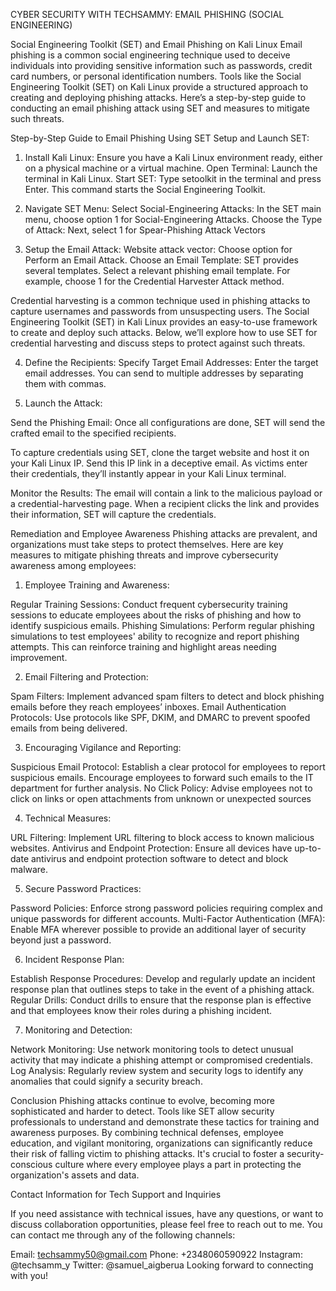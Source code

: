 CYBER SECURITY WITH TECHSAMMY: EMAIL PHISHING (SOCIAL ENGINEERING)

Social Engineering Toolkit (SET) and Email Phishing on Kali Linux
Email phishing is a common social engineering technique used to deceive individuals into providing sensitive information such as passwords, credit card numbers, or personal identification numbers. Tools like the Social Engineering Toolkit (SET) on Kali Linux provide a structured approach to creating and deploying phishing attacks. Here’s a step-by-step guide to conducting an email phishing attack using SET and measures to mitigate such threats.
 

Step-by-Step Guide to Email Phishing Using SET
Setup and Launch SET:

1.	Install Kali Linux: Ensure you have a Kali Linux environment ready, either on a physical machine or a virtual machine.
Open Terminal: Launch the terminal in Kali Linux.
Start SET: Type setoolkit in the terminal and press Enter. This command starts the Social Engineering Toolkit.
 

2.	Navigate SET Menu:
Select Social-Engineering Attacks: In the SET main menu, choose option 1 for Social-Engineering Attacks.
Choose the Type of Attack: Next, select 1 for Spear-Phishing Attack Vectors
 

3.	Setup the Email Attack:
Website attack vector: Choose option for Perform an Email Attack. 
Choose an Email Template: SET provides several templates. Select a relevant phishing email template. For example, choose 1 for the Credential Harvester Attack method.
 


 

Credential harvesting is a common technique used in phishing attacks to capture usernames and passwords from unsuspecting users. The Social Engineering Toolkit (SET) in Kali Linux provides an easy-to-use framework to create and deploy such attacks. Below, we’ll explore how to use SET for credential harvesting and discuss steps to protect against such threats.  

4.	Define the Recipients:
Specify Target Email Addresses: Enter the target email addresses. You can send to multiple addresses by separating them with commas.

5.	Launch the Attack:
 

Send the Phishing Email: Once all configurations are done, SET will send the crafted email to the specified recipients.


 

To capture credentials using SET, clone the target website and host it on your Kali Linux IP. Send this IP link in a deceptive email. As victims enter their credentials, they’ll instantly appear in your Kali Linux terminal.


Monitor the Results: The email will contain a link to the malicious payload or a credential-harvesting page. When a recipient clicks the link and provides their information, SET will capture the credentials.
 


Remediation and Employee Awareness
Phishing attacks are prevalent, and organizations must take steps to protect themselves. Here are key measures to mitigate phishing threats and improve cybersecurity awareness among employees:
1.	Employee Training and Awareness:

Regular Training Sessions: Conduct frequent cybersecurity training sessions to educate employees about the risks of phishing and how to identify suspicious emails.
Phishing Simulations: Perform regular phishing simulations to test employees' ability to recognize and report phishing attempts. This can reinforce training and highlight areas needing improvement.

2.	Email Filtering and Protection:

Spam Filters: Implement advanced spam filters to detect and block phishing emails before they reach employees’ inboxes.
Email Authentication Protocols: Use protocols like SPF, DKIM, and DMARC to prevent spoofed emails from being delivered.

3.	Encouraging Vigilance and Reporting:

Suspicious Email Protocol: Establish a clear protocol for employees to report suspicious emails. Encourage employees to forward such emails to the IT department for further analysis.
No Click Policy: Advise employees not to click on links or open attachments from unknown or unexpected sources

4.	Technical Measures:

URL Filtering: Implement URL filtering to block access to known malicious websites.
Antivirus and Endpoint Protection: Ensure all devices have up-to-date antivirus and endpoint protection software to detect and block malware.

5.	Secure Password Practices:

Password Policies: Enforce strong password policies requiring complex and unique passwords for different accounts.
Multi-Factor Authentication (MFA): Enable MFA wherever possible to provide an additional layer of security beyond just a password.

6.	Incident Response Plan:

Establish Response Procedures: Develop and regularly update an incident response plan that outlines steps to take in the event of a phishing attack.
Regular Drills: Conduct drills to ensure that the response plan is effective and that employees know their roles during a phishing incident.

7.	Monitoring and Detection:

Network Monitoring: Use network monitoring tools to detect unusual activity that may indicate a phishing attempt or compromised credentials.
Log Analysis: Regularly review system and security logs to identify any anomalies that could signify a security breach.


Conclusion
Phishing attacks continue to evolve, becoming more sophisticated and harder to detect. Tools like SET allow security professionals to understand and demonstrate these tactics for training and awareness purposes. By combining technical defenses, employee education, and vigilant monitoring, organizations can significantly reduce their risk of falling victim to phishing attacks. It's crucial to foster a security-conscious culture where every employee plays a part in protecting the organization's assets and data.


Contact Information for Tech Support and Inquiries

If you need assistance with technical issues, have any questions, or want to discuss collaboration opportunities, please feel free to reach out to me. You can contact me through any of the following channels:

Email: techsammy50@gmail.com
Phone: +2348060590922
Instagram: @techsamm_y
Twitter: @samuel_aigberua
Looking forward to connecting with you!
